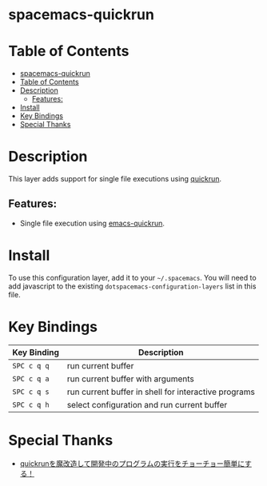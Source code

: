 # spacemacs-quickrun

# Table of Contents

<!-- markdown-toc start - Don't edit this section. Run M-x markdown-toc-refresh-toc -->

- [spacemacs-quickrun](#spacemacs-quickrun)
- [Table of Contents](#table-of-contents)
- [Description](#description)
    - [Features:](#features)
- [Install](#install)
- [Key Bindings](#key-bindings)
- [Special Thanks](#special-thanks)

<!-- markdown-toc end -->

# Description

This layer adds support for single file executions using [quickrun](https://github.com/syohex/emacs-quickrun).

## Features:

* Single file execution using [emacs-quickrun](https://github.com/syohex/emacs-quickrun).

# Install

To use this configuration layer, add it to your `~/.spacemacs`. You will need to add javascript to the existing `dotspacemacs-configuration-layers` list in this file.

# Key Bindings

| Key Binding | Description                                          |
|-------------|------------------------------------------------------|
| `SPC c q q` | run current buffer                                   |
| `SPC c q a` | run current buffer with arguments                    |
| `SPC c q s` | run current buffer in shell for interactive programs |
| `SPC c q h` | select configuration and run current buffer          |

# Special Thanks

* [quickrunを魔改造して開発中のプログラムの実行をチョーチョー簡単にする！](http://emacs.rubikitch.com/my-quickrun)
